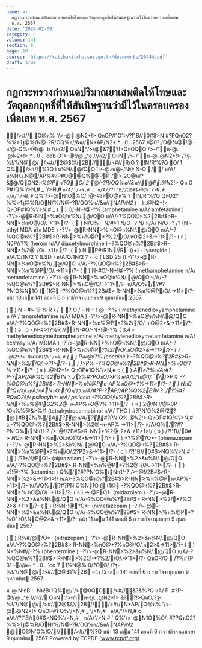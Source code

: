 ```yaml
---
name: >-
  กฎกระทรวงกำหนดปริมาณยาเสพติดให้โทษและวัตถุออกฤทธิ์ที่ให้สันนิษฐานว่ามีไว้ในครอบครองเพื่อเสพ
  พ.ศ. 2567
date: '2024-02-09'
category: ก
volume: 141
section: 6
page: 10
source: 'https://ratchakitcha.soc.go.th/documents/20444.pdf'
draft: true
---
```


# กฎกระทรวงกำหนดปริมาณยาเสพติดให้โทษและวัตถุออกฤทธิ์ที่ให้สันนิษฐานว่ามีไว้ในครอบครองเพื่อเสพ พ.ศ. 2567

/>#// O@ห% '/>-@.@N2*!> QหOP#1O1>/?!"B//0#$>N #?PQหO2?%%>1ฐ@%/N@-?R/OQ%ค//&ค//N*AP/N2* * . 0 . 2567 /@0?./O@%@!@-ค/@-Q%-@!/@ `b ///ค2/ OหN*/>/@&??!>QหOQO'/>-/1ห-@. .@N2*!> * . 0 . `cdb O1>-@!/@ _^e ///ค2/ OหN'/>-/1ห-@..@N2*!> /?ฐ-%!/?/N@@/ />#//2@$@/2B///>#//R/O ? !N/R'%?Q O/ 1 Q%/>#//%?Q ì ห%N/.@/QO î ห-@.ค/@-/N@ N-O / / ห/A/ห%N/./.N@/AP%#?P#O@@Q%@PP .'!> 2O@ห/?&@/QON2*ห%@Pค/?Q O/ 2 @/-?R/OQ%ค//&ค//@P.@N2*!> Qห O P#1Q%'/>N,# _ '/>N,# ` ห/A/'/>N,# c ห/A//?!"B//0#$>NQ%'/>N,# _ ห/A/'/>N,# ` Q%'/>-@N1O%O/.!@-#?PO@ห% ? !N/R'%?Q QหO2?%%>1ฐ@%R/ON/%/N@-?R/OQ%ค//&ค//N*AP/N2* ( _ ) .@N2*!> QหOP#1Q%'/>N,# _ (  ) O/-N+!@-?% (amphetamine ห/A/ amfetamine ) -?'/>-@R-NN>%หO@ห%N/.@/QO ห/A/-?%QO@ห%?2B#$>R-NN>%หO@/O/.->11>/?- (  ) N/O% - N/#>1 N/O- ? N/ ห/A/ N/O- ? /? (N - ethyl MDA หรือ MDE ) -?'/>-@R-NN>% หO@ห%N/.@/QO ห/A/-?%QO@ห%?2B#$>R-NN>%ห%@P*?%2//O/.หO@2>&->11>/?- ( ค ) N0P//?% (heroin ห/A/ diacetylmorphine ) -?%QO@ห%?2B#$>R-NN>%2@-/O/.->11>/?- (  ) N ์P#/R1N//์R ์ ((+) - lysergide ) ห/A/O/1N/2 ? (LSD ) ห/A/O/1N/2 ? - `c ( LSD 25 )) -?'/>-@R-NN>%หO@ห%N/.@/QO ห/A/-?%QO@ห%?2B#$>R-NN>%ห%@P/O/.->11>/?- (  ) N-#O/-N+!@-?% (methamphetamine ห/A/ metamfetamine ) -?'/>-@R-NN>% หO@ห%N/.@/QO ห/A/-?%QO@ห%?2B#$>R-NN>%หO@/O/.->11>/?- ห/A/Q%/?#?PN'O%N1O ( (1@ -?%QO@ห%?2B#$> R-NN>%ห%@P/O/.->11>/?- หน้า 10 เลม 141 ตอนที่ 6 ก ราชกิจจานุเบกษา 9 กุมภาพันธ 2567

(  ) N - #> 1? % R / /  ? O / - N + ! @ -? % ( methylenedioxyamphetamine ห /A / tenamfetamine ห/A/ MDA ) -?'/>-@R-NN>%หO@ห%N/.@/QO ห/A/-?%QO@ห%?2B#$>R-NN>%ห%@P*?%2//O/. หO@2>&->11>/?- (  ) a , b - N-#>1?%R //?N-#O/-N+!@-?% ( 3,4 - methylenedioxymethamphetamine ห/A/ methylenedioxymetamfetamine ห/A/ ecstasy ห/A/ MDMA ) -?'/>-@R-NN>%หO@ห%N/.@/QO ห/A/-?%QO@ห%?2B#$>R-NN>%ห%@P*?%2//O/.หO@2>&->11>/?- ( ` ) .@N2*!> QหOP#1Q%'/>N,# ` (  ) Pคค@/?% (cocaine ) -?%QO@ห%?2B#$>R-NN>%2//O/.->11>/?- (  ) )>P% -?%QO@ห%?2B#$>R-NN>%หO@*?%->11>/?- ( a ) .@N2*!> QหOP#1Q%'/>N,# c (  ) *A)>P%ห/A/#?P-?AP//AP%Q%2B1N ? ./?%#?PQหO)>P%ห/A/O/1ค@1/. ์ /)>P% -?%QO@ห%?2B#$> R-NN>%ห%@Pห-AP%หO@*?%->11>/?- (  ) NหO ?Qค/@.ห/A/*ANหO ?Qค/@.ห/A/#?P-?AP//AP%Q%2B1N ? ./?%#?PQหO2@/ psilocybin ห/A/ psilocin -?%QO@ห%?2B#$>R-NN>%ห%@PO2%2@-ห-AP%หO@*?%->11>/?- ( ค ) 2@/N!!/@R0P /Oค%%@&>%/1 (tetrahydrocannabinol ห/A/ THC ) #?PN'O%2@/2? @#B2N/%/*A?@ห/A/?#?PN'O%.@N2*!> QหOP#1Q%'/>N,# c -?%QO@ห%?2B#$>R-NN>%2@-ห-AP% ->11>/?- ห/A/Q%/?#?PN'O%/Nห1/-?'/>-@!/2B#$>R-NN>%2@-2>&->11>1>!/ ( b ) /?!"B//0#$>NQ%'/>N,# _ (  ) +1C/?1*/@PO1- (flualprazolam ) -?'/>-@R-NN>%หO@ห%N/.@/QO ห/A/-?%QO@ห%?2B#$> R-NN>%ห/O/.หO@2>&->11>/?- (  ) +?%@?O*- (phenazepam ) -?'/>-@R-NN>%2>&ห%N/.@/QO ห/A/-?%QO@ห%?2B#$> R-NN>%ห%@P*?%ห/O/.2?P2>&->11>/?- ( c ) /?!"B//0#$>NQ%'/>N,# ` (  ) /?1*/@PO1- (alprazolam ) -?'/>-@R-NN>%2>&ห%N/.@/QO ห/A/-?%QO@ห%?2B#$> R-NN>%ห%@P*?%2@-/O/.->11>/?- (  ) ค?!@-?% (ketamine ) Q%/?#?PN'O%/Nห1/-?'/>-@!/2B#$>R-NN>%2>&->11>1>!/ ห/A/-?%QO@ห%?2B#$>R-NN>%ห%@Pห-AP%->11>/?- ห/A/Q%/?#?PN'O%N1O ( (1@ -?%QO@ห%?2B#$>R-NN>% หO@/O/.->11>/?- ( ค ) -> @PO1- (midazolam ) -?'/>-@R-NN>%2>&ห%N/.@/QO ห/A/-?%QO@ห%?2B#$> R-NN>%2/*?%O' 2>&->11>/?- (  ) R%N-!@?O*- (nimetazepam ) -?'/>-@R-NN>%2>&ห%N/.@/QO ห/A/-?%QO@ห%?2B#$> R-NN>%ห%@P*?%O' /O/.NO@2>&->11>/?- หน้า 11 เลม 141 ตอนที่ 6 ก ราชกิจจานุเบกษา 9 กุมภาพันธ 2567

(  ) R%#/@?O*- (nitrazepam ) -?'/>-@R-NN>%2>&ห%N/.@/QO ห/A/-?%QO@ห%?2B#$> R-NN>%หO@*?%หO@/O/.ห2>&->11>/?- (  ) N+%N#//์-?% (phentermine ) -?'/>-@R-NN>%2>&ห%N/.@/QO ห/A/-?%QO@ห%?2B#$> R-NN>%2@-*?%2//O/.->11>/?- QหOR/O  /?%#?P 31 -/@ค- * . 0 . `cd 7 1%N@% 0/?OO/ /?ฐ-%!/?/N@@//>#//2@$@/2B หน้า 12 เลม 141 ตอนที่ 6 ก ราชกิจจานุเบกษา 9 กุมภาพันธ 2567

ห-@.Nห!B :- Nห!B(1Q%@/'/>@0QO/>#//&?&%?Q คA/ P .#?P-@!/@ _^e ///ค2/ OหN'/>-/1ห-@. .@N2*!> &??!>QหO/?ฐ-%!/?/N@@//>#//2@$@/2B///>#//N*AP/O@ห% '/>-@.@N2*!> QหOP#1 Q%'/>N,# _ '/>N,# ` ห/A/'/>N,# c ห/A//?!"B//0#$>NQ%'/>N,# _ ห/A/'/>N,# ` Q%'/>-@N1O%O/. #?PQหO2?%%>1ฐ@%R/ON/%/N@-?R/OQ%ค//&ค//N*AP/N2* @O@N'O%!O////>#//%?Q หน้า 13 เลม 141 ตอนที่ 6 ก ราชกิจจานุเบกษา 9 กุมภาพันธ 2567 Powered by TCPDF (www.tcpdf.org)
